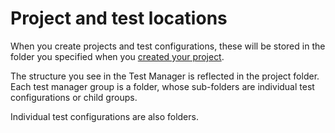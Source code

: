 # Project and test locations

When you create projects and test configurations, these will be stored in the folder you specified when you [created your project](Add-new-project.md).

The structure you see in the Test Manager is reflected in the project folder. Each test manager group is a folder, whose sub-folders are individual test configurations or child groups.

Individual test configurations are also folders.
